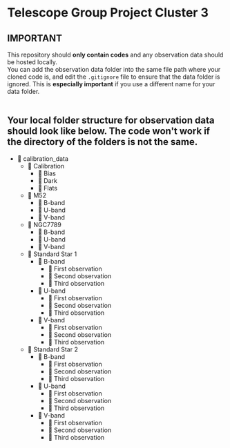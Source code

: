 # Telescope Group Project Cluster 3

## IMPORTANT

This repository should **only contain codes** and any observation data should be hosted locally. <br>
You can add the observation data folder into the same file path where your cloned code is, and edit the `.gitignore` file to ensure that the data folder is ignored. This is **especially important** if you use a different name for your data folder.<br><br>

## Your local folder structure for observation data should look like below. The code won't work if the directory of the folders is not the same.

- 📁 calibration_data
  - 📁 Calibration
    - 📁 Bias
    - 📁 Dark
    - 📁 Flats
  - 📁 M52
    - 📁 B-band
    - 📁 U-band
    - 📁 V-band
  - 📁 NGC7789
    - 📁 B-band
    - 📁 U-band
    - 📁 V-band
  - 📁 Standard Star 1
    - 📁 B-band
      - 📁 First observation
      - 📁 Second observation
      - 📁 Third observation
    - 📁 U-band
      - 📁 First observation
      - 📁 Second observation
      - 📁 Third observation
    - 📁 V-band
      - 📁 First observation
      - 📁 Second observation
      - 📁 Third observation
  - 📁 Standard Star 2
    - 📁 B-band
      - 📁 First observation
      - 📁 Second observation
      - 📁 Third observation
    - 📁 U-band
      - 📁 First observation
      - 📁 Second observation
      - 📁 Third observation
    - 📁 V-band
      - 📁 First observation
      - 📁 Second observation
      - 📁 Third observation
